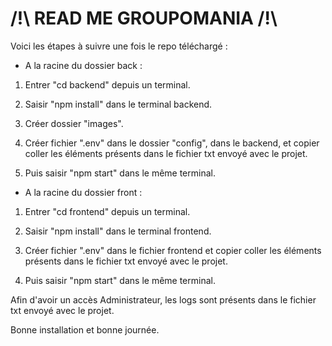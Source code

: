# /!\ READ ME GROUPOMANIA /!\

Voici les étapes à suivre une fois le repo téléchargé :

- A la racine du dossier back :

1. Entrer "cd backend" depuis un terminal.

1. Saisir "npm install" dans le terminal backend.

2. Créer dossier "images".

3. Créer fichier ".env" dans le dossier "config", dans le backend, et copier coller les éléments présents dans le fichier txt envoyé avec le projet.

4. Puis saisir "npm start" dans le même terminal.

- A la racine du dossier front :

1. Entrer "cd frontend" depuis un terminal.

2. Saisir "npm install" dans le terminal frontend.

3. Créer fichier ".env" dans le fichier frontend et copier coller les éléments présents dans le fichier txt envoyé avec le projet.

4. Puis saisir "npm start" dans le même terminal.

Afin d'avoir un accès Administrateur, les logs sont présents dans le fichier txt envoyé avec le projet.

Bonne installation et bonne journée.
